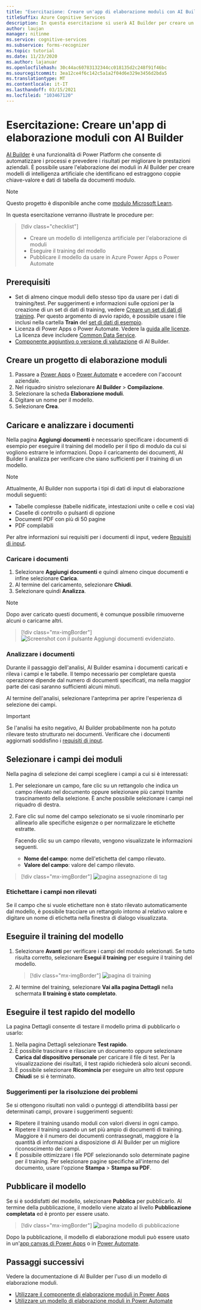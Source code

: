 ```yaml
---
title: "Esercitazione: Creare un'app di elaborazione moduli con AI Builder - Riconoscimento modulo"
titleSuffix: Azure Cognitive Services
description: In questa esercitazione si userà AI Builder per creare un'applicazione di elaborazione moduli ed eseguirne il training.
author: laujan
manager: nitinme
ms.service: cognitive-services
ms.subservice: forms-recognizer
ms.topic: tutorial
ms.date: 11/23/2020
ms.author: lajanuar
ms.openlocfilehash: 30c44ac60783132344cc018135d2c248f91f46bc
ms.sourcegitcommit: 3ea12ce4f6c142c5a1a2f04d6e329e3456d2bda5
ms.translationtype: MT
ms.contentlocale: it-IT
ms.lasthandoff: 03/15/2021
ms.locfileid: "103467120"
---
```

# <a name="tutorial-create-a-form-processing-app-with-ai-builder"></a>Esercitazione: Creare un'app di elaborazione moduli con AI Builder

[AI Builder](/ai-builder/overview) è una funzionalità di Power Platform che consente di automatizzare i processi e prevedere i risultati per migliorare le prestazioni aziendali. È possibile usare l'elaborazione dei moduli in AI Builder per creare modelli di intelligenza artificiale che identificano ed estraggono coppie chiave-valore e dati di tabella da documenti modulo.

> [!NOTE]
> Questo progetto è disponibile anche come [modulo Microsoft Learn](/learn/modules/get-started-with-form-processing/).

In questa esercitazione verranno illustrate le procedure per:

> [!div class="checklist"]
> * Creare un modello di intelligenza artificiale per l'elaborazione di moduli
> * Eseguire il training del modello
> * Pubblicare il modello da usare in Azure Power Apps o Power Automate

## <a name="prerequisites"></a>Prerequisiti

* Set di almeno cinque moduli dello stesso tipo da usare per i dati di training/test. Per suggerimenti e informazioni sulle opzioni per la creazione di un set di dati di training, vedere [Creare un set di dati di training](./build-training-data-set.md). Per questo argomento di avvio rapido, è possibile usare i file inclusi nella cartella **Train** del [set di dati di esempio](https://go.microsoft.com/fwlink/?linkid=2128080).
* Licenza di Power Apps o Power Automate. Vedere la [guida alle licenze](https://go.microsoft.com/fwlink/?linkid=2085130). La licenza deve includere [Common Data Service](https://powerplatform.microsoft.com/common-data-service/).
* [Componente aggiuntivo o versione di valutazione](https://go.microsoft.com/fwlink/?LinkId=2113956&clcid=0x409) di AI Builder.


## <a name="create-a-form-processing-project"></a>Creare un progetto di elaborazione moduli

1. Passare a [Power Apps](https://make.powerapps.com/) o [Power Automate](https://flow.microsoft.com/signin) e accedere con l'account aziendale.
1. Nel riquadro sinistro selezionare **AI Builder** > **Compilazione**.
1. Selezionare la scheda **Elaborazione moduli**.
1. Digitare un nome per il modello.
1. Selezionare **Crea**.

## <a name="upload-and-analyze-documents"></a>Caricare e analizzare i documenti

Nella pagina **Aggiungi documenti** è necessario specificare i documenti di esempio per eseguire il training del modello per il tipo di modulo da cui si vogliono estrarre le informazioni. Dopo il caricamento dei documenti, AI Builder li analizza per verificare che siano sufficienti per il training di un modello.

> [!NOTE]
> Attualmente, AI Builder non supporta i tipi di dati di input di elaborazione moduli seguenti:
>
> - Tabelle complesse (tabelle nidificate, intestazioni unite o celle e così via)
> - Caselle di controllo o pulsanti di opzione
> - Documenti PDF con più di 50 pagine
> - PDF compilabili
>
> Per altre informazioni sui requisiti per i documenti di input, vedere [Requisiti di input](./overview.md#input-requirements).

### <a name="upload-your-documents"></a>Caricare i documenti

1. Selezionare **Aggiungi documenti** e quindi almeno cinque documenti e infine selezionare **Carica**.
1. Al termine del caricamento, selezionare **Chiudi**.
1. Selezionare quindi **Analizza**.

> [!NOTE] 
> Dopo aver caricato questi documenti, è comunque possibile rimuoverne alcuni o caricarne altri.

> [!div class="mx-imgBorder"]
> ![Screenshot con il pulsante Aggiungi documenti evidenziato.](./media/tutorial-ai-builder/add-documents-page.png)

### <a name="analyze-your-documents"></a>Analizzare i documenti

Durante il passaggio dell'analisi, AI Builder esamina i documenti caricati e rileva i campi e le tabelle. Il tempo necessario per completare questa operazione dipende dal numero di documenti specificati, ma nella maggior parte dei casi saranno sufficienti alcuni minuti.

Al termine dell'analisi, selezionare l'anteprima per aprire l'esperienza di selezione dei campi.

> [!IMPORTANT]
> Se l'analisi ha esito negativo, AI Builder probabilmente non ha potuto rilevare testo strutturato nei documenti. Verificare che i documenti aggiornati soddisfino i [requisiti di input](./overview.md#input-requirements).

## <a name="select-your-form-fields"></a>Selezionare i campi dei moduli

Nella pagina di selezione dei campi scegliere i campi a cui si è interessati:

1. Per selezionare un campo, fare clic su un rettangolo che indica un campo rilevato nel documento oppure selezionare più campi tramite trascinamento della selezione. È anche possibile selezionare i campi nel riquadro di destra.
1. Fare clic sul nome del campo selezionato se si vuole rinominarlo per allinearlo alle specifiche esigenze o per normalizzare le etichette estratte.

    Facendo clic su un campo rilevato, vengono visualizzate le informazioni seguenti.

    - **Nome del campo**: nome dell'etichetta del campo rilevato.
    - **Valore del campo**: valore del campo rilevato.

> [!div class="mx-imgBorder"]
> ![pagina assegnazione di tag](./media/tutorial-ai-builder/select-fields-page.png)

### <a name="label-undetected-fields"></a>Etichettare i campi non rilevati

Se il campo che si vuole etichettare non è stato rilevato automaticamente dal modello, è possibile tracciare un rettangolo intorno al relativo valore e digitare un nome di etichetta nella finestra di dialogo visualizzata.

## <a name="train-your-model"></a>Eseguire il training del modello

1. Selezionare **Avanti** per verificare i campi del modulo selezionati. Se tutto risulta corretto, selezionare **Esegui il training** per eseguire il training del modello.

    > [!div class="mx-imgBorder"]
    > ![pagina di training](./media/tutorial-ai-builder/summary-train-page.png)
1. Al termine del training, selezionare **Vai alla pagina Dettagli** nella schermata **Il training è stato completato**.
## <a name="quick-test-your-model"></a>Eseguire il test rapido del modello

La pagina Dettagli consente di testare il modello prima di pubblicarlo o usarlo:

1. Nella pagina Dettagli selezionare **Test rapido**.
2. È possibile trascinare e rilasciare un documento oppure selezionare **Carica dal dispositivo personale** per caricare il file di test. Per la visualizzazione dei risultati, il test rapido richiederà solo alcuni secondi.
3. È possibile selezionare **Ricomincia** per eseguire un altro test oppure **Chiudi** se si è terminato.

### <a name="troubleshooting-tips"></a>Suggerimenti per la risoluzione dei problemi

Se si ottengono risultati non validi o punteggi di attendibilità bassi per determinati campi, provare i suggerimenti seguenti:

- Ripetere il training usando moduli con valori diversi in ogni campo.
- Ripetere il training usando un set più ampio di documenti di training. Maggiore è il numero dei documenti contrassegnati, maggiore è la quantità di informazioni a disposizione di AI Builder per un migliore riconoscimento dei campi.
- È possibile ottimizzare i file PDF selezionando solo determinate pagine per il training. Per selezionare pagine specifiche all'interno del documento, usare l'opzione **Stampa** > **Stampa su PDF**.

## <a name="publish-your-model"></a>Pubblicare il modello

Se si è soddisfatti del modello, selezionare **Pubblica** per pubblicarlo. Al termine della pubblicazione, il modello viene alzato al livello **Pubblicazione completata** ed è pronto per essere usato.

> [!div class="mx-imgBorder"]
> ![pagina modello di pubblicazione](./media/tutorial-ai-builder/model-page.png)

Dopo la pubblicazione, il modello di elaborazione moduli può essere usato in un'[app canvas di Power Apps](/ai-builder/form-processor-component-in-powerapps) o in [Power Automate](/ai-builder/form-processing-model-in-flow).

## <a name="next-steps"></a>Passaggi successivi

Vedere la documentazione di AI Builder per l'uso di un modello di elaborazione moduli.

* [Utilizzare il componente di elaborazione moduli in Power Apps](/ai-builder/form-processor-component-in-powerapps)
* [Utilizzare un modello di elaborazione moduli in Power Automate](/ai-builder/form-processing-model-in-flow)